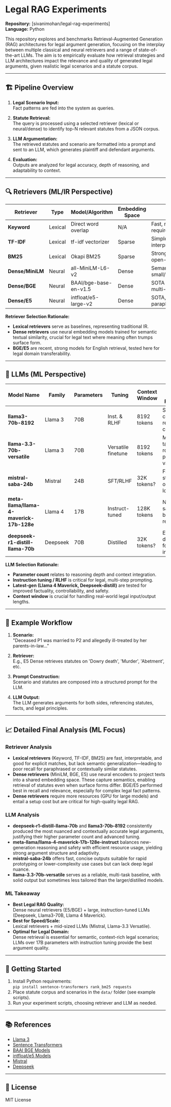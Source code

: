
# Legal RAG Experiments

**Repository:** [sivanimohan/legal-rag-experiments]  
**Language:** Python

This repository explores and benchmarks Retrieval-Augmented Generation (RAG) architectures for legal argument generation, focusing on the interplay between multiple classical and neural retrievers and a range of state-of-the-art LLMs. The aim is to empirically evaluate how retrieval strategies and LLM architectures impact the relevance and quality of generated legal arguments, given realistic legal scenarios and a statute corpus.

---

## 🏗️ Pipeline Overview

1. **Legal Scenario Input:**  
   Fact patterns are fed into the system as queries.

2. **Statute Retrieval:**  
   The query is processed using a selected retriever (lexical or neural/dense) to identify top-N relevant statutes from a JSON corpus.

3. **LLM Argumentation:**  
   The retrieved statutes and scenario are formatted into a prompt and sent to an LLM, which generates plaintiff and defendant arguments.

4. **Evaluation:**  
   Outputs are analyzed for legal accuracy, depth of reasoning, and adaptability to context.

---

## 🔍 Retrievers (ML/IR Perspective)

| Retriever        | Type      | Model/Algorithm         | Embedding Space | Pros                                | Cons                          |
|------------------|-----------|------------------------|-----------------|-------------------------------------|-------------------------------|
| **Keyword**      | Lexical   | Direct word overlap    | N/A             | Fast, no training required          | No semantic understanding     |
| **TF-IDF**       | Lexical   | tf-idf vectorizer      | Sparse          | Simple, interpretable               | Ignores context/synonyms      |
| **BM25**         | Lexical   | Okapi BM25             | Sparse          | Stronger weighting, open-source     | Still bag-of-words            |
| **Dense/MiniLM** | Neural    | all-MiniLM-L6-v2       | Dense           | Semantic similarity, small/fast     | May miss fine legal nuance     |
| **Dense/BGE**    | Neural    | BAAI/bge-base-en-v1.5  | Dense           | SOTA for retrieval, multi-lingual   | Large model, inference cost    |
| **Dense/E5**     | Neural    | intfloat/e5-large-v2   | Dense           | SOTA, robust on paraphrase/context  | Large, needs GPU, longer setup|

**Retriever Selection Rationale:**
- **Lexical retrievers** serve as baselines, representing traditional IR.  
- **Dense retrievers** use neural embedding models trained for semantic textual similarity, crucial for legal text where meaning often trumps surface form.
- **BGE/E5** are recent, strong models for English retrieval, tested here for legal domain transferability.

---

## 🧠 LLMs (ML Perspective)

| Model Name                              | Family        | Parameters | Tuning         | Context Window | Notable ML Features                  |
|----------------------------------------- |--------------|------------|----------------|---------------|--------------------------------------|
| **llama3-70b-8192**                      | Llama 3      | 70B        | Inst. & RLHF   | 8192 tokens    | Strong context retention, coherence  |
| **llama-3.3-70b-versatile**              | Llama 3      | 70B        | Versatile finetune | 8192 tokens| Multi-task, robust to prompt variety |
| **mistral-saba-24b**                     | Mistral      | 24B        | SFT/RLHF       | 32K tokens?    | Fast, structured output, lower cost  |
| **meta-llama/llama-4-maverick-17b-128e** | Llama 4      | 17B        | Instruct-tuned | 128K tokens    | Next-gen, safety, better reasoning   |
| **deepseek-r1-distill-llama-70b**        | Deepseek     | 70B        | Distilled      | 32K tokens?    | Efficient, distilled for inference   |

**LLM Selection Rationale:**
- **Parameter count** relates to reasoning depth and context integration.
- **Instruction tuning / RLHF** is critical for legal, multi-step prompting.
- **Latest-gen (Llama 4 Maverick, Deepseek-distill)** are tested for improved factuality, controllability, and safety.
- **Context window** is crucial for handling real-world legal input/output lengths.

---

## 🧪 Example Workflow

1. **Scenario:**  
   "Deceased P1 was married to P2 and allegedly ill-treated by her parents-in-law..."

2. **Retriever:**  
   E.g., E5 Dense retrieves statutes on 'Dowry death', 'Murder', 'Abetment', etc.

3. **Prompt Construction:**  
   Scenario and statutes are composed into a structured prompt for the LLM.

4. **LLM Output:**  
   The LLM generates arguments for both sides, referencing statutes, facts, and legal principles.

---

## 📈 Detailed Final Analysis (ML Focus)

### Retriever Analysis

- **Lexical retrievers** (Keyword, TF-IDF, BM25) are fast, interpretable, and good for explicit matches, but lack semantic generalization—leading to poor recall for paraphrased or contextually similar statutes.
- **Dense retrievers** (MiniLM, BGE, E5) use neural encoders to project texts into a shared embedding space. These capture semantics, enabling retrieval of statutes even when surface forms differ. BGE/E5 performed best in recall and relevance, especially for complex legal fact patterns.
- **Dense retrievers** require more resources (GPU for large models) and entail a setup cost but are critical for high-quality legal RAG.

### LLM Analysis

- **deepseek-r1-distill-llama-70b** and **llama3-70b-8192** consistently produced the most nuanced and contextually accurate legal arguments, justifying their higher parameter count and advanced tuning.
- **meta-llama/llama-4-maverick-17b-128e-instruct** balances new-generation reasoning and safety with efficient resource usage, yielding strong argument structure and adaptivity.
- **mistral-saba-24b** offers fast, concise outputs suitable for rapid prototyping or lower-complexity use cases but can lack deep legal nuance.
- **llama-3.3-70b-versatile** serves as a reliable, multi-task baseline, with solid output but sometimes less tailored than the larger/distilled models.

### ML Takeaway

- **Best Legal RAG Quality:**  
  Dense neural retrievers (E5/BGE) + large, instruction-tuned LLMs (Deepseek, Llama3-70B, Llama 4 Maverick).
- **Best for Speed/Scale:**  
  Lexical retrievers + mid-sized LLMs (Mistral, Llama-3.3 Versatile).
- **Optimal for Legal Domain:**  
  Dense retrieval is essential for semantic, context-rich legal scenarios; LLMs over 17B parameters with instruction tuning provide the best argument quality.

---

## 🚀 Getting Started

1. Install Python requirements:  
   `pip install sentence-transformers rank_bm25 requests`
2. Place statute corpus and scenarios in the `data/` folder (see example scripts).
3. Run your experiment scripts, choosing retriever and LLM as needed.

---

## 📚 References

- [Llama 3](https://github.com/meta-llama/llama3)
- [Sentence Transformers](https://www.sbert.net/)
- [BAAI BGE Models](https://huggingface.co/BAAI/bge-base-en-v1.5)
- [intfloat/e5 Models](https://huggingface.co/intfloat/e5-large-v2)
- [Mistral](https://mistralai.com/)
- [Deepseek](https://github.com/deepseek-ai/DeepSeek-LLM)

---

## 📝 License

MIT License
